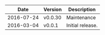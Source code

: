 | Date        | Version | Description |
| ----------- | ------- | ----------- |
| 2016-07-24  | v0.0.30 | Maintenance |
| 2016-03-04  | v0.0.1  | Initial release. |

